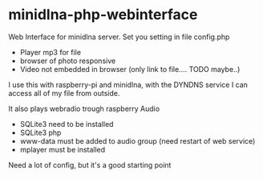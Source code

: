 # minidlna-php-webinterface
Web Interface for minidlna server. Set you setting in file config.php

- Player mp3 for file
- browser of photo responsive
- Video not embedded in browser (only link to file.... TODO maybe..)


I use this with raspberry-pi and minidlna, with the DYNDNS service I can access all of my file from outside.

It also plays webradio trough raspberry Audio

- SQLite3 need to be installed
- SQLite3 php
- www-data must be added to audio group (need restart of web service)
- mplayer must be installed

Need a lot of config, but it's a good starting point
 
